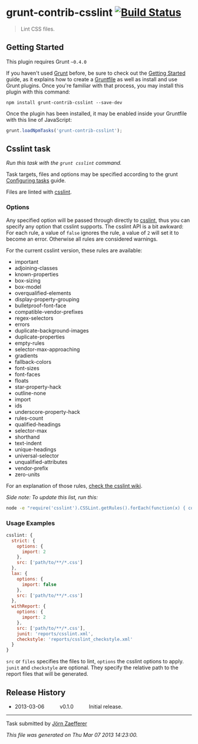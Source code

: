 # grunt-contrib-csslint [![Build Status](https://secure.travis-ci.org/gruntjs/grunt-contrib-csslint.png?branch=master)](http://travis-ci.org/gruntjs/grunt-contrib-csslint)

> Lint CSS files.



## Getting Started
This plugin requires Grunt `~0.4.0`

If you haven't used [Grunt](http://gruntjs.com/) before, be sure to check out the [Getting Started](http://gruntjs.com/getting-started) guide, as it explains how to create a [Gruntfile](http://gruntjs.com/sample-gruntfile) as well as install and use Grunt plugins. Once you're familiar with that process, you may install this plugin with this command:

```shell
npm install grunt-contrib-csslint --save-dev
```

Once the plugin has been installed, it may be enabled inside your Gruntfile with this line of JavaScript:

```js
grunt.loadNpmTasks('grunt-contrib-csslint');
```




## Csslint task
_Run this task with the `grunt csslint` command._

Task targets, files and options may be specified according to the grunt [Configuring tasks](http://gruntjs.com/configuring-tasks) guide.

Files are linted with [csslint](https://github.com/stubbornella/csslint).
### Options

Any specified option will be passed through directly to [csslint](http://csslint.net/), thus you can specify any option that csslint supports. The csslint API is a bit awkward: For each rule, a value of `false` ignores the rule, a value of `2` will set it to become an error. Otherwise all rules are considered warnings.

For the current csslint version, these rules are available:

* important
* adjoining-classes
* known-properties
* box-sizing
* box-model
* overqualified-elements
* display-property-grouping
* bulletproof-font-face
* compatible-vendor-prefixes
* regex-selectors
* errors
* duplicate-background-images
* duplicate-properties
* empty-rules
* selector-max-approaching
* gradients
* fallback-colors
* font-sizes
* font-faces
* floats
* star-property-hack
* outline-none
* import
* ids
* underscore-property-hack
* rules-count
* qualified-headings
* selector-max
* shorthand
* text-indent
* unique-headings
* universal-selector
* unqualified-attributes
* vendor-prefix
* zero-units

For an explanation of those rules, [check the csslint wiki](https://github.com/stubbornella/csslint/wiki/Rules).

*Side note: To update this list, run this:*

```bash
node -e "require('csslint').CSSLint.getRules().forEach(function(x) { console.log(x.id) })"
```

### Usage Examples

```js
csslint: {
  strict: {
    options: {
      import: 2
    },
    src: ['path/to/**/*.css']
  },
  lax: {
    options: {
      import: false
    },
    src: ['path/to/**/*.css']
  },
  withReport: {
    options: {
      import: 2
    },
    src: ['path/to/**/*.css'],
    junit: 'reports/csslint.xml',
    checkstyle: 'reports/csslint_checkstyle.xml'
  }
}
```


`src` or `files` specifies the files to lint, `options` the csslint options to apply. `junit` and `checkstyle` are optional. They specify the relative path to the report files that will be generated.

## Release History

 * 2013-03-06   v0.1.0   Initial release.

---

Task submitted by [Jörn Zaefferer](http://bassistance.de)

*This file was generated on Thu Mar 07 2013 14:23:00.*
